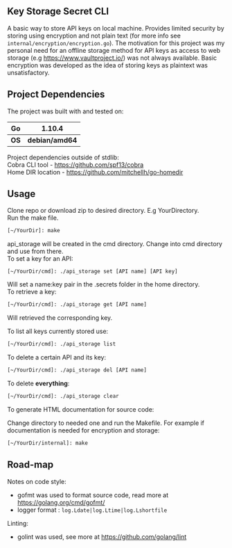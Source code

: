 Key Storage Secret CLI
------------------------

A basic way to store API keys on local machine. Provides limited security by
storing using encryption and not plain text (for more info see
```internal/encryption/encryption.go```). The motivation for this
project was my personal need for an offline storage method for API keys
as access to web storage (e.g https://www.vaultproject.io/) was not always available.
Basic encryption was developed as the idea of storing keys as plaintext was unsatisfactory.

Project Dependencies
---------------------
The project was built with and tested on: <br>

|   Go	| 1.10.4|
|---	|---	|
|   **OS**	|**debian/amd64**|   

Project dependencies outside of stdlib: <br>
Cobra CLI tool - https://github.com/spf13/cobra <br>
Home DIR location - https://github.com/mitchellh/go-homedir <br>


Usage
-------------
Clone repo or download zip to desired directory. E.g YourDirectory. <br>
Run the make file. <br>
```bash
[~/YourDir]: make
```
api_storage will be created in the cmd directory. Change into cmd
directory and use from there. <br>
To set a key for an API:
```
[~/YourDir/cmd]: ./api_storage set [API name] [API key]
```
Will set a name:key pair in the .secrets folder in the home directory. <br>
To retrieve a key: 
```bash
[~/YourDir/cmd]: ./api_storage get [API name]
```
Will retrieved the corresponding key. 

To list all keys currently stored use:
```bash
[~/YourDir/cmd]: ./api_storage list
```

To delete a certain API and its key: 
```bash
[~/YourDir/cmd]: ./api_storage del [API name]
```

To delete **everything**:
```bash
[~/YourDir/cmd]: ./api_storage clear
```

To generate HTML documentation for source code: <br>

Change directory to needed one and run the Makefile. For example
if documentation is needed for encryption and storage:
```bash
[~/YourDir/internal]: make
```
Road-map
-------
Notes on code style:<br>
* gofmt was used to format source code, read more
at https://golang.org/cmd/gofmt/
* logger format : ```log.Ldate|log.Ltime|log.Lshortfile```

Linting:<br>
* golint was used, see more at https://github.com/golang/lint



